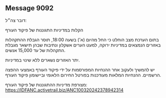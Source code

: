 ## Message 9092

דובר צה״ל:

הקלות במדיניות התגוננות של פיקוד העורף

בתום הערכת מצב הוחלט כי החל מהיום (א') בשעה 18:00, תוסר הגבלת ההתקהלות באזורים הנמצאים במדיניות ירוקה, למעט הערים אשקלון ונתיבות שבהן תישאר מגבלת התקהלות של עד 15,000 אנשים.

יתר האזורים נשארים ללא שינוי במדיניות.

יש להמשיך ולעקוב אחר ההנחיות המפורסמות על ידי פיקוד העורף באמצעי ההפצה הרשמיים. ההנחיות המלאות מעודכנות בפורטל החירום הלאומי וביישומון פיקוד העורף.

מצורפת מדיניות ההתגוננות של פיקוד העורף: https://IDFANC.activetrail.biz/ANC100320242378942314

